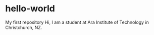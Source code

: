 # hello-world
My first repository
Hi, I am a student at Ara Institute of Technology in Christchurch, NZ.

